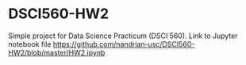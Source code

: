 # DSCI560-HW2

Simple project for Data Science Practicum (DSCI 560).
Link to Jupyter notebook file https://github.com/nandrian-usc/DSCI560-HW2/blob/master/HW2.ipynb
